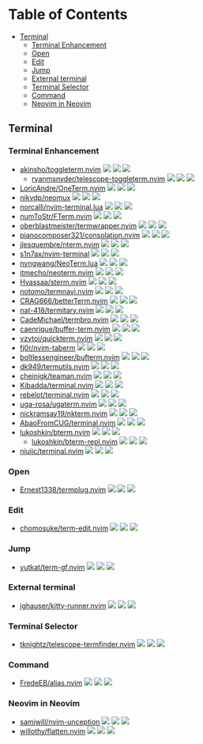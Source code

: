 # Table of Contents

<!-- toc -->

- [Terminal](#terminal)
  * [Terminal Enhancement](#terminal-enhancement)
  * [Open](#open)
  * [Edit](#edit)
  * [Jump](#jump)
  * [External terminal](#external-terminal)
  * [Terminal Selector](#terminal-selector)
  * [Command](#command)
  * [Neovim in Neovim](#neovim-in-neovim)

<!-- tocstop -->

## Terminal

### Terminal Enhancement

- [akinsho/toggleterm.nvim](https://github.com/akinsho/toggleterm.nvim) ![](https://img.shields.io/github/stars/akinsho/toggleterm.nvim) ![](https://img.shields.io/github/last-commit/akinsho/toggleterm.nvim) ![](https://img.shields.io/github/commit-activity/y/akinsho/toggleterm.nvim)
  - [ryanmsnyder/telescope-toggleterm.nvim](https://github.com/ryanmsnyder/telescope-toggleterm.nvim) ![](https://img.shields.io/github/stars/ryanmsnyder/telescope-toggleterm.nvim) ![](https://img.shields.io/github/last-commit/ryanmsnyder/telescope-toggleterm.nvim) ![](https://img.shields.io/github/commit-activity/y/ryanmsnyder/telescope-toggleterm.nvim)
- [LoricAndre/OneTerm.nvim](https://github.com/LoricAndre/OneTerm.nvim) ![](https://img.shields.io/github/stars/LoricAndre/OneTerm.nvim) ![](https://img.shields.io/github/last-commit/LoricAndre/OneTerm.nvim) ![](https://img.shields.io/github/commit-activity/y/LoricAndre/OneTerm.nvim)
- [nikvdp/neomux](https://github.com/nikvdp/neomux) ![](https://img.shields.io/github/stars/nikvdp/neomux) ![](https://img.shields.io/github/last-commit/nikvdp/neomux) ![](https://img.shields.io/github/commit-activity/y/nikvdp/neomux)
- [norcalli/nvim-terminal.lua](https://github.com/norcalli/nvim-terminal.lua) ![](https://img.shields.io/github/stars/norcalli/nvim-terminal.lua) ![](https://img.shields.io/github/last-commit/norcalli/nvim-terminal.lua) ![](https://img.shields.io/github/commit-activity/y/norcalli/nvim-terminal.lua)
- [numToStr/FTerm.nvim](https://github.com/numToStr/FTerm.nvim) ![](https://img.shields.io/github/stars/numToStr/FTerm.nvim) ![](https://img.shields.io/github/last-commit/numToStr/FTerm.nvim) ![](https://img.shields.io/github/commit-activity/y/numToStr/FTerm.nvim)
- [oberblastmeister/termwrapper.nvim](https://github.com/oberblastmeister/termwrapper.nvim) ![](https://img.shields.io/github/stars/oberblastmeister/termwrapper.nvim) ![](https://img.shields.io/github/last-commit/oberblastmeister/termwrapper.nvim) ![](https://img.shields.io/github/commit-activity/y/oberblastmeister/termwrapper.nvim)
- [pianocomposer321/consolation.nvim](https://github.com/pianocomposer321/consolation.nvim) ![](https://img.shields.io/github/stars/pianocomposer321/consolation.nvim) ![](https://img.shields.io/github/last-commit/pianocomposer321/consolation.nvim) ![](https://img.shields.io/github/commit-activity/y/pianocomposer321/consolation.nvim)
- [jlesquembre/nterm.nvim](https://github.com/jlesquembre/nterm.nvim) ![](https://img.shields.io/github/stars/jlesquembre/nterm.nvim) ![](https://img.shields.io/github/last-commit/jlesquembre/nterm.nvim) ![](https://img.shields.io/github/commit-activity/y/jlesquembre/nterm.nvim)
- [s1n7ax/nvim-terminal](https://github.com/s1n7ax/nvim-terminal) ![](https://img.shields.io/github/stars/s1n7ax/nvim-terminal) ![](https://img.shields.io/github/last-commit/s1n7ax/nvim-terminal) ![](https://img.shields.io/github/commit-activity/y/s1n7ax/nvim-terminal)
- [nyngwang/NeoTerm.lua](https://github.com/nyngwang/NeoTerm.lua) ![](https://img.shields.io/github/stars/nyngwang/NeoTerm.lua) ![](https://img.shields.io/github/last-commit/nyngwang/NeoTerm.lua) ![](https://img.shields.io/github/commit-activity/y/nyngwang/NeoTerm.lua)
- [itmecho/neoterm.nvim](https://github.com/itmecho/neoterm.nvim) ![](https://img.shields.io/github/stars/itmecho/neoterm.nvim) ![](https://img.shields.io/github/last-commit/itmecho/neoterm.nvim) ![](https://img.shields.io/github/commit-activity/y/itmecho/neoterm.nvim)
- [Hvassaa/sterm.nvim](https://github.com/Hvassaa/sterm.nvim) ![](https://img.shields.io/github/stars/Hvassaa/sterm.nvim) ![](https://img.shields.io/github/last-commit/Hvassaa/sterm.nvim) ![](https://img.shields.io/github/commit-activity/y/Hvassaa/sterm.nvim)
- [notomo/termnavi.nvim](https://github.com/notomo/termnavi.nvim) ![](https://img.shields.io/github/stars/notomo/termnavi.nvim) ![](https://img.shields.io/github/last-commit/notomo/termnavi.nvim) ![](https://img.shields.io/github/commit-activity/y/notomo/termnavi.nvim)
- [CRAG666/betterTerm.nvim](https://github.com/CRAG666/betterTerm.nvim) ![](https://img.shields.io/github/stars/CRAG666/betterTerm.nvim) ![](https://img.shields.io/github/last-commit/CRAG666/betterTerm.nvim) ![](https://img.shields.io/github/commit-activity/y/CRAG666/betterTerm.nvim)
- [nat-418/termitary.nvim](https://github.com/nat-418/termitary.nvim) ![](https://img.shields.io/github/stars/nat-418/termitary.nvim) ![](https://img.shields.io/github/last-commit/nat-418/termitary.nvim) ![](https://img.shields.io/github/commit-activity/y/nat-418/termitary.nvim)
- [CadeMichael/termbro.nvim](https://github.com/CadeMichael/termbro.nvim) ![](https://img.shields.io/github/stars/CadeMichael/termbro.nvim) ![](https://img.shields.io/github/last-commit/CadeMichael/termbro.nvim) ![](https://img.shields.io/github/commit-activity/y/CadeMichael/termbro.nvim)
- [caenrique/buffer-term.nvim](https://github.com/caenrique/buffer-term.nvim) ![](https://img.shields.io/github/stars/caenrique/buffer-term.nvim) ![](https://img.shields.io/github/last-commit/caenrique/buffer-term.nvim) ![](https://img.shields.io/github/commit-activity/y/caenrique/buffer-term.nvim)
- [vzytoi/quickterm.nvim](https://github.com/vzytoi/quickterm.nvim) ![](https://img.shields.io/github/stars/vzytoi/quickterm.nvim) ![](https://img.shields.io/github/last-commit/vzytoi/quickterm.nvim) ![](https://img.shields.io/github/commit-activity/y/vzytoi/quickterm.nvim)
- [fj0r/nvim-taberm](https://github.com/fj0r/nvim-taberm) ![](https://img.shields.io/github/stars/fj0r/nvim-taberm) ![](https://img.shields.io/github/last-commit/fj0r/nvim-taberm) ![](https://img.shields.io/github/commit-activity/y/fj0r/nvim-taberm)
- [boltlessengineer/bufterm.nvim](https://github.com/boltlessengineer/bufterm.nvim) ![](https://img.shields.io/github/stars/boltlessengineer/bufterm.nvim) ![](https://img.shields.io/github/last-commit/boltlessengineer/bufterm.nvim) ![](https://img.shields.io/github/commit-activity/y/boltlessengineer/bufterm.nvim)
- [dk949/termutils.nvim](https://github.com/dk949/termutils.nvim) ![](https://img.shields.io/github/stars/dk949/termutils.nvim) ![](https://img.shields.io/github/last-commit/dk949/termutils.nvim) ![](https://img.shields.io/github/commit-activity/y/dk949/termutils.nvim)
- [cheinigk/teaman.nvim](https://github.com/cheinigk/teaman.nvim) ![](https://img.shields.io/github/stars/cheinigk/teaman.nvim) ![](https://img.shields.io/github/last-commit/cheinigk/teaman.nvim) ![](https://img.shields.io/github/commit-activity/y/cheinigk/teaman.nvim)
- [Kibadda/terminal.nvim](https://github.com/Kibadda/terminal.nvim) ![](https://img.shields.io/github/stars/Kibadda/terminal.nvim) ![](https://img.shields.io/github/last-commit/Kibadda/terminal.nvim) ![](https://img.shields.io/github/commit-activity/y/Kibadda/terminal.nvim)
- [rebelot/terminal.nvim](https://github.com/rebelot/terminal.nvim) ![](https://img.shields.io/github/stars/rebelot/terminal.nvim) ![](https://img.shields.io/github/last-commit/rebelot/terminal.nvim) ![](https://img.shields.io/github/commit-activity/y/rebelot/terminal.nvim)
- [uga-rosa/ugaterm.nvim](https://github.com/uga-rosa/ugaterm.nvim) ![](https://img.shields.io/github/stars/uga-rosa/ugaterm.nvim) ![](https://img.shields.io/github/last-commit/uga-rosa/ugaterm.nvim) ![](https://img.shields.io/github/commit-activity/y/uga-rosa/ugaterm.nvim)
- [nickramsay19/nkterm.nvim](https://github.com/nickramsay19/nkterm.nvim) ![](https://img.shields.io/github/stars/nickramsay19/nkterm.nvim) ![](https://img.shields.io/github/last-commit/nickramsay19/nkterm.nvim) ![](https://img.shields.io/github/commit-activity/y/nickramsay19/nkterm.nvim)
- [AbaoFromCUG/terminal.nvim](https://github.com/AbaoFromCUG/terminal.nvim) ![](https://img.shields.io/github/stars/AbaoFromCUG/terminal.nvim) ![](https://img.shields.io/github/last-commit/AbaoFromCUG/terminal.nvim) ![](https://img.shields.io/github/commit-activity/y/AbaoFromCUG/terminal.nvim)
- [lukoshkin/bterm.nvim](https://github.com/lukoshkin/bterm.nvim) ![](https://img.shields.io/github/stars/lukoshkin/bterm.nvim) ![](https://img.shields.io/github/last-commit/lukoshkin/bterm.nvim) ![](https://img.shields.io/github/commit-activity/y/lukoshkin/bterm.nvim)
  - [lukoshkin/bterm-repl.nvim](https://github.com/lukoshkin/bterm-repl.nvim) ![](https://img.shields.io/github/stars/lukoshkin/bterm-repl.nvim) ![](https://img.shields.io/github/last-commit/lukoshkin/bterm-repl.nvim) ![](https://img.shields.io/github/commit-activity/y/lukoshkin/bterm-repl.nvim)
- [niuiic/terminal.nvim](https://github.com/niuiic/terminal.nvim) ![](https://img.shields.io/github/stars/niuiic/terminal.nvim) ![](https://img.shields.io/github/last-commit/niuiic/terminal.nvim) ![](https://img.shields.io/github/commit-activity/y/niuiic/terminal.nvim)

### Open

- [Ernest1338/termplug.nvim](https://github.com/Ernest1338/termplug.nvim) ![](https://img.shields.io/github/stars/Ernest1338/termplug.nvim) ![](https://img.shields.io/github/last-commit/Ernest1338/termplug.nvim) ![](https://img.shields.io/github/commit-activity/y/Ernest1338/termplug.nvim)

### Edit

- [chomosuke/term-edit.nvim](https://github.com/chomosuke/term-edit.nvim) ![](https://img.shields.io/github/stars/chomosuke/term-edit.nvim) ![](https://img.shields.io/github/last-commit/chomosuke/term-edit.nvim) ![](https://img.shields.io/github/commit-activity/y/chomosuke/term-edit.nvim)

### Jump

- [yutkat/term-gf.nvim](https://github.com/yutkat/term-gf.nvim) ![](https://img.shields.io/github/stars/yutkat/term-gf.nvim) ![](https://img.shields.io/github/last-commit/yutkat/term-gf.nvim) ![](https://img.shields.io/github/commit-activity/y/yutkat/term-gf.nvim)

### External terminal

- [jghauser/kitty-runner.nvim](https://github.com/jghauser/kitty-runner.nvim) ![](https://img.shields.io/github/stars/jghauser/kitty-runner.nvim) ![](https://img.shields.io/github/last-commit/jghauser/kitty-runner.nvim) ![](https://img.shields.io/github/commit-activity/y/jghauser/kitty-runner.nvim)

### Terminal Selector

- [tknightz/telescope-termfinder.nvim](https://github.com/tknightz/telescope-termfinder.nvim) ![](https://img.shields.io/github/stars/tknightz/telescope-termfinder.nvim) ![](https://img.shields.io/github/last-commit/tknightz/telescope-termfinder.nvim) ![](https://img.shields.io/github/commit-activity/y/tknightz/telescope-termfinder.nvim)

### Command

- [FredeEB/alias.nvim](https://github.com/FredeEB/alias.nvim) ![](https://img.shields.io/github/stars/FredeEB/alias.nvim) ![](https://img.shields.io/github/last-commit/FredeEB/alias.nvim) ![](https://img.shields.io/github/commit-activity/y/FredeEB/alias.nvim)

### Neovim in Neovim

- [samjwill/nvim-unception](https://github.com/samjwill/nvim-unception) ![](https://img.shields.io/github/stars/samjwill/nvim-unception) ![](https://img.shields.io/github/last-commit/samjwill/nvim-unception) ![](https://img.shields.io/github/commit-activity/y/samjwill/nvim-unception)
- [willothy/flatten.nvim](https://github.com/willothy/flatten.nvim) ![](https://img.shields.io/github/stars/willothy/flatten.nvim) ![](https://img.shields.io/github/last-commit/willothy/flatten.nvim) ![](https://img.shields.io/github/commit-activity/y/willothy/flatten.nvim)
